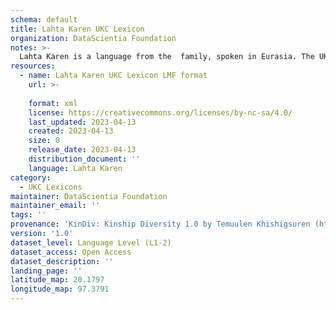 ```yaml
---
schema: default
title: Lahta Karen UKC Lexicon
organization: DataScientia Foundation
notes: >-
  Lahta Karen is a language from the  family, spoken in Eurasia. The UKC Lexicon of Lahta Karen is represented as a lexico-semantic network. It consists of words, word senses, synsets, as well as sense-level and synset-level relationships.
resources:
  - name: Lahta Karen UKC Lexicon LMF format
    url: >-
      
    format: xml
    license: https://creativecommons.org/licenses/by-nc-sa/4.0/
    last_updated: 2023-04-13
    created: 2023-04-13
    size: 0
    release_date: 2023-04-13
    distribution_document: ''
    language: Lahta Karen
category:
  - UKC Lexicons
maintainer: DataScientia Foundation
maintainer_email: ''
tags: ''
provenance: 'KinDiv: Kinship Diversity 1.0 by Temuulen Khishigsuren (http://ukc.disi.unitn.it/index.php/kinship/); Princeton WordNet 2.1 by Princeton University (https://wordnet.princeton.edu)'
version: '1.0'
dataset_level: Language Level (L1-2)
dataset_access: Open Access
dataset_description: ''
landing_page: ''
latitude_map: 20.1797
longitude_map: 97.3791
---
```

